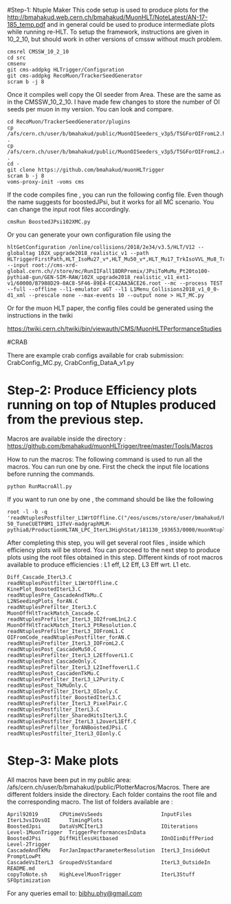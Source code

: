 #Step-1: Ntuple Maker
This code setup is used to produce plots for the  http://bmahakud.web.cern.ch/bmahakud/MuonHLT/NoteLatest/AN-17-185_temp.pdf and in general could be used to produce intermediate plots while running re-HLT. To setup the framework, instructions are given in 10_2_10, but should work in other versions of cmssw without much problem.
```
cmsrel CMSSW_10_2_10 
cd src
cmsenv
git cms-addpkg HLTrigger/Configuration
git cms-addpkg RecoMuon/TrackerSeedGenerator
scram b -j 8
```
Once it compiles well copy the OI seeder from Area.  These are the same as in the CMSSW_10_2_10. I have made few changes to store the number of OI seeds per muon in my version. You can look and compare.

```
cd RecoMuon/TrackerSeedGenerator/plugins
cp /afs/cern.ch/user/b/bmahakud/public/MuonOISeeders_v3p5/TSGForOIFromL2.h .
cp /afs/cern.ch/user/b/bmahakud/public/MuonOISeeders_v3p5/TSGForOIFromL2.cc .
cd -
git clone https://github.com/bmahakud/muonHLTrigger
scram b -j 8
voms-proxy-init -voms cms 
```
If the code compiles fine , you can run the following config file. Even though the name suggests for boostedJPsi, but it works for all MC scenario. You can change the input root files accordingly. 

```
cmsRun BoostedJPsi102XMC.py
```

Or you can generate your own configuration file using the 

```
hltGetConfiguration /online/collisions/2018/2e34/v3.5/HLT/V12 --globaltag 102X_upgrade2018_realistic_v1 --path HLTriggerFirstPath,HLT_IsoMu27_v*,HLT_Mu50_v*,HLT_Mu17_TrkIsoVVL_Mu8_TrkIsoVVL_DZ_Mass3p8_v*,HLTriggerFinalPath,HLTAnalyzerEndpath --input root://cms-xrd-global.cern.ch//store/mc/RunIIFall18DRPremix/JPsiToMuMu_Pt20to100-pythia8-gun/GEN-SIM-RAW/102X_upgrade2018_realistic_v11_ext1-v1/60000/B7988D29-0AC8-5F46-89E4-EC42AA3ACE26.root --mc --process TEST --full --offline --l1-emulator uGT --l1 L1Menu_Collisions2018_v1_0_0-d1_xml --prescale none --max-events 10 --output none > HLT_MC.py

```
Or for the muon HLT paper, the config files could be generated using the instructions in the twiki

https://twiki.cern.ch/twiki/bin/viewauth/CMS/MuonHLTPerformanceStudies

#CRAB

There are example crab configs available for crab submission: CrabConfig_MC.py, CrabConfig_DataA_v1.py



# Step-2: Produce Efficiency plots running on top of Ntuples produced from the previous step.

Macros are available inside the directory :
https://github.com/bmahakud/muonHLTrigger/tree/master/Tools/Macros

How to run the macros:
The following command is used to run all the macros. You can run one by one. First the check the input file locations before running the commands.
```
python RunMacroAll.py 
```

If you want to run one by one , the command should be like the following
```
root -l -b -q 'readNtuplesPostfilter_L1WrtOffline.C("/eos/uscms/store/user/bmahakud/ProductionHLTAN_LPC_IterL3HighStat/DYJetsToLL_M-50_TuneCUETP8M1_13TeV-madgraphMLM-pythia8/ProductionHLTAN_LPC_IterL3HighStat/181130_193653/0000/muonNtupleData_*.root","DYMC2018")
```

After completing this step, you will get several root files , inside which efficiency plots will be stored. You can proceed to the next step to produce plots using the root files obtained in this step.
Different kinds of root macros available to produce efficiencies : L1 eff, L2 Eff,  L3 Eff wrt. L1 etc.
```
Diff_Cascade_IterL3.C                       readNtuplesPostfilter_L1WrtOffline.C
KinePlot_BoostedIterL3.C                    readNtuplesPre_CascadeAndTkMu.C
L2NSeedingPlots_forAN.C                     readNtuplesPrefilter_IterL3.C
MuonOffHltTrackMatch_Cascade.C              readNtuplesPrefilter_IterL3_IO2fromL1nL2.C
MuonOffHltTrackMatch_IterL3_PtResolution.C  readNtuplesPrefilter_IterL3_IOFromL1.C
OIFromCode_readNtuplesPostfilter_forAN.C    readNtuplesPrefilter_IterL3_IOFromL2.C
readNtuplesPost_CascadeMu50.C               readNtuplesPrefilter_IterL3_L2EffoverL1.C
readNtuplesPost_CascadeOnly.C               readNtuplesPrefilter_IterL3_L2IneffoverL1.C
readNtuplesPost_CascadenTkMu.C              readNtuplesPrefilter_IterL3_L2Purity.C
readNtuplesPost_TkMuOnly.C                  readNtuplesPrefilter_IterL3_OIonly.C
readNtuplesPostfilter_BoostedIterL3.C       readNtuplesPrefilter_IterL3_PixelPair.C
readNtuplesPostfilter_IterL3.C              readNtuplesPrefilter_SharedHitsIterL3.C
readNtuplesPostfilter_IterL3_L2overL1Eff.C  readNtuplesPrefilter_forANBoostedJPsi.C
readNtuplesPostfilter_IterL3_OIonly.C

```

# Step-3: Make plots

All macros have been put in my public area: /afs/cern.ch/user/b/bmahakud/public/PlotterMacros/Macros. There are different folders inside the directory. Each folder contains the root file and the corresponding macro. The list of folders available are :
```
April92019       CPUtimeVsSeeds                   InputFiles         IterL3vsIOvsOI      TimingPlots
BoostedJpsi      DataVsMCIterL3                   IOiterations       Level-1MuonTrigger  TriggerPerformancesInData
BoostedJPsi      DiffHitlessHitbased              IOnOIinDiffPeriod  Level-2Trigger
CascadeAndTkMu   ForJanImpactParameterResolution  IterL3_InsideOut   PromptLowPt
CascadeVsIterL3  GroupedVsStandard                IterL3_OutsideIn   README.md
copyToNote.sh    HighLevelMuonTrigger             IterL3Stuff        SFOptimization
```

For any queries email to: bibhu.phy@gmail.com





















